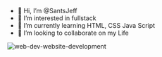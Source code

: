 - 👋 Hi, I’m @SantsJeff
- 👀 I’m interested in fullstack
- 🌱 I’m currently learning HTML, CSS Java Script
- 💞️ I’m looking to collaborate on my Life 


<!---
SantsJeff/SantsJeff is a ✨ special ✨ repository because its `README.md` (this file) appears on your GitHub profile.
You can click the Preview link to take a look at your changes.
--->
![web-dev-website-development](https://user-images.githubusercontent.com/117351991/216506653-b4e9c478-61e3-4d2e-8e1e-5667528df8e7.gif)
